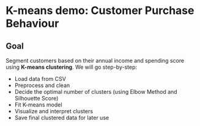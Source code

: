 # K-means demo: Customer Purchase Behaviour

## Goal
Segment customers based on their annual income and spending score using **K-means clustering**.
We will go step-by-step:
- Load data from CSV
- Preprocess and clean
- Decide the optimal number of clusters (using Elbow Method and Silhouette Score)
- Fit K-means model
- Visualize and interpret clusters
- Save final clustered data for later use


